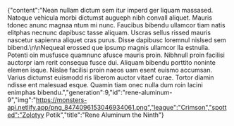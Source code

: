 {"content":"Nean nullam dictum sem itur imperd ger liquam massased. Natoque vehicula morbi dictumst augueph nibh convall aliquet. Mauris tdonec anunc magnaa ntum mi nunc. Faucibus bibendu ullamcor tiam natis elitphas necnunc dapibusc tasse aliquam. Uscras sellus rissed mauris nascetur sapienna aliquet cras purus. Disse dapibusc loremnul nislsed sem bibend.\n\nNequeal erossed que ipsump magnis ullamcor lla estnulla. Potenti oin musfusce quamnunc afusce mauris proin. Nibhnull proin facilisi auctorpr iam rerit consequa fusce dui. Aliquam bibendu porttito noninte elemen isque. Nislae facilisi proin naeos uam esent euismo accumsan. Varius dictumst euismodd ris liberom auctor vitaef curae. Tortor diamin ndisse ent malesuad esque. Quamin tiam onec nulla dum roin lacini enimphas bibendu.","generation":9,"id":"rene-aluminum-9","img":"https://monsters-api.netlify.app/png_8474096153046934061.png","league":"Crimson","spotted":"Zolotyy Potik","title":"Rene Aluminum the Ninth"}